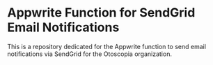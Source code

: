 # Appwrite Function for SendGrid Email Notifications

This is a repository dedicated for the Appwrite function to send email notifications via SendGrid for the Otoscopia organization.
